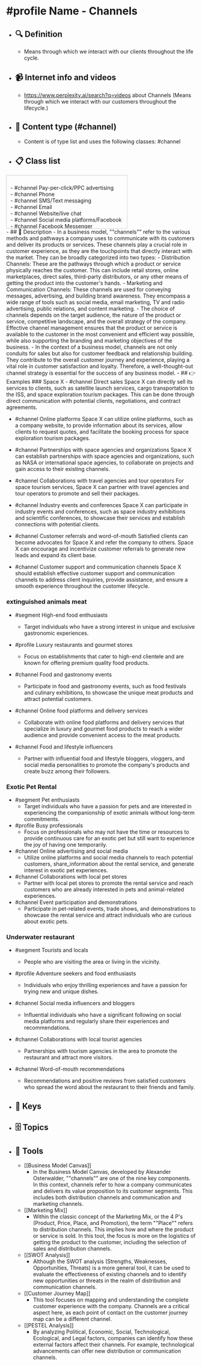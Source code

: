 # #profile Name - Channels
- ## 🔍 Definition
  - Means through which we interact with our clients throughout the life cycle.
- ## 📹 Internet info and videos
  - https://www.perplexity.ai/search?q=videos about Channels (Means through which we interact with our customers throughout the lifecycle.)
- ## 📰 Content type (#channel)
  - Content is of type list and uses the following classes: #channel

- ## 📋 Class list

<div style='max-height: 120px; overflow-y: auto; border: 1px solid #ccc; padding: 10px; width: 300px;'>
  <ul style='list-style-type: none; padding-left: 0;'>
<li>- #channel  Pay-per-click/PPC advertising<li>
<li>- #channel  Phone<li>
<li>- #channel  SMS/Text messaging<li>
<li>- #channel  Email<li>
<li>- #channel  Website/live chat<li>
<li>- #channel  Social media platforms/Facebook<li>
<li>- #channel  Facebook Messenger<li>
<li>- #channel  Social media platforms/Twitter<li>
<li>- #channel  Social media platforms/Instagram<li>
<li>- #channel  Social media platforms/LinkedIn<li>
<li>- #channel  LinkedIn profile<li>
<li>- #channel  LinkedIn Company Page<li>
<li>- #channel  LinkedIn Ads<li>
<li>- #channel  Social media platforms/Snapchat<li>
<li>- #channel  Social media platforms/TikTok<li>
<li>- #channel  Social media platforms/Pinterest<li>
<li>- #channel  Social media platforms/Reddit<li>
<li>- #channel  Social media platforms/Quora<li>
<li>- #channel  Social media platforms/Medium<li>
<li>- #channel  Social media platforms/YouTube<li>
<li>- #channel  YouTube Ads<li>
<li>- #channel  Twitter profile<li>
<li>- #channel  Twitter Ads<li>
<li>- #channel  WhatsApp<li>
<li>- #channel  Instagram profile<li>
<li>- #channel  Instagram Ads<li>
<li>- #channel  Snapchat<li>
<li>- #channel  Blog<li>
<li>- #channel  Influencer partnerships<li>
<li>- #channel  Podcasts<li>
<li>- #channel  Webinars<li>
<li>- #channel  Virtual events<li>
<li>- #channel  Online communities<li>
<li>- #channel  Customer forums<li>
<li>- #channel  Customer feedback surveys<li>
<li>- #channel  Online product demos<li>
<li>- #channel  Mobile app push notifications<li>
<li>- #channel  Mobile app in-app messaging<li>
<li>- #channel  Customer support ticketing system<li>
<li>- #channel  Help center or knowledge base<li>
<li>- #channel  FAQ section on website<li>
<li>- #channel  Product packaging and inserts<li>
<li>- #channel  Print advertising<li>
<li>- #channel  Radio ads<li>
<li>- #channel  Television ads<li>
<li>- #channel  Direct mail<li>
<li>- #channel  Sponsorship of events or conferences<li>
<li>- #channel  Public relations/Press releases<li>
<li>- #channel  Public relations/Media outreach<li>
<li>- #channel  Content marketing<li>
<li>- #channel  Search engine optimization/SEO<li>
<li>- #channel  Google Ads<li>
<li>- #channel  Display advertising<li>
<li>- #channel  Native advertising<li>
<li>- #channel  Affiliate marketing<li>
<li>- #channel  Referral programs<li>
<li>- #channel  Customer loyalty programs<li>
<li>- #channel  Product placement in TV shows or movies<li>
<li>- #channel  Influencer marketing campaigns<li>
<li>- #channel  Partnerships with complementary brands<li>
<li>- #channel  Customer testimonials and case studies<li>
<li>- #channel  Online review platforms/Yelp<li>
<li>- #channel  Online review platforms/Google Reviews<li>
<li>- #channel  Word-of-mouth referrals<li>
<li>- #channel  Sales team interactions<li>
<li>- #channel  Trade shows and exhibitions<li>
<li>- #channel  Industry conferences and events<li>
<li>- #channel  Networking events<li>
<li>- #channel  Cold outreach emails<li>
<li>- #channel  Sales presentations<li>
<li>- #channel  Sales follow-up calls<li>
<li>- #channel  Customer onboarding calls<li>
<li>- #channel  Sales demos<li>
<li>- #channel  Customer success manager check-ins<li>
<li>- #channel  Cross-promotion with other businesses<li>
<li>- #channel  Online marketplaces/Amazon<li>
<li>- #channel  Online marketplaces/eBay<li>
<li>- #channel  E-commerce platforms/Shopify<li>
<li>- #channel  E-commerce platforms/WooCommerce<li>
<li>- #channel  Payment gateways/PayPal<li>
<li>- #channel  Payment gateways/Stripe<li>
<li>- #channel  Mobile wallets/Apple Pay<li>
<li>- #channel  Mobile wallets/Google Pay<li>
<li>- #channel  Affiliate networks<li>
<li>- #channel  Content syndication platforms<li>
<li>- #channel  Online advertising networks<li>
<li>- #channel  Email newsletters<li>
<li>- #channel  Web push notifications<li>
<li>- #channel  Influencer takeovers on social media<li>
<li>- #channel  Chatbots<li>
<li>- #channel  Voice assistants/Alexa<li>
<li>- #channel  Voice assistants/Google Assistant<li>
<li>- #channel  Virtual reality/VR experiences<li>
<li>- #channel  Augmented reality/AR experiences<li>
<li>- #channel  Customer referral platforms<li>
<li>- #channel  Online booking systems<li>
<li>- #channel  Interactive quizzes or assessments<li>
<li>- #channel  Surveys and polls<li>
<li>- #channel  Live video streaming/Facebook Live<li>
<li>- #channel  Live video streaming/Instagram Live<li>
<li>- #channel  Product sampling campaigns<li>
<li>- #channel  Crowdfunding platforms<li>
<li>- #channel  Online auctions<li>
<li>- #channel  Online classifieds<li>
<li>- #channel  Mobile app stores/Apple App Store<li>
<li>- #channel  Mobile app stores/Google Play Store<li>
<li>- #channel  User-generated content campaigns<li>
<li>- #channel  Loyalty apps<li>
<li>- #channel  SMS marketing campaigns<li>
<li>- #channel  Mobile wallet loyalty cards<li>
<li>- #channel  Customer feedback platforms<li>
<li>- #channel  Live chat support software<li>
<li>- #channel  Influencer endorsements<li>
<li>- #channel  Branded merchandise<li>
<li>- #channel  Virtual reality/VR storefronts<li>
<li>- #channel  Augmented reality/AR try-on experiences<li>
<li>- #channel  Online contest or giveaway platforms<li>
<li>- #channel  Social media contests or giveaways<li>
<li>- #channel  Customer appreciation events<li>
<li>- #channel  User-generated content competitions<li>
<li>- #channel  Bullseye framework/Viral Marketing<li>
<li>- #channel  Bullseye framework/Public relations<li>
<li>- #channel  Bullseye framework/Unconventional PR<li>
<li>- #channel  Bullseye framework/Search Engine Marketing<li>
<li>- #channel  Bullseye framework/Social & Display Ads<li>
<li>- #channel  Bullseye framework/Offline Advertising<li>
<li>- #channel  Bullseye framework/SEO<li>
<li>- #channel  Bullseye framework/Content Marketing<li>
<li>- #channel  Bullseye framework/Email Marketing<li>
<li>- #channel  Bullseye framework/Engineering As Marketing<li>
<li>- #channel  Bullseye framework/Business Development<li>
<li>- #channel  Bullseye framework/Sales<li>
<li>- #channel  Bullseye framework/Affiliate Programs<li>
<li>- #channel  Bullseye framework/Existing Platforms<li>
<li>- #channel  Bullseye framework/Events<li>
<li>- #channel  Bullseye framework/Speaking Engagements<li>
<li>- #channel  Bullseye framework/Community Building<li>
<li>- #channel  Bullseye framework/Targeting Blogs<li>
<li>- #channel  Bullseye framework/Trade Shows (inc. Virtual)<li>

  </ul>
</div>
- ## 📖 Description
  - In a business model, ""channels"" refer to the various methods and pathways a company uses to communicate with its customers and deliver its products or services. These channels play a crucial role in customer experience, as they are the touchpoints that directly interact with the market. They can be broadly categorized into two types:
  - Distribution Channels: These are the pathways through which a product or service physically reaches the customer. This can include retail stores, online marketplaces, direct sales, third-party distributors, or any other means of getting the product into the customer's hands.
  - Marketing and Communication Channels: These channels are used for conveying messages, advertising, and building brand awareness. They encompass a wide range of tools such as social media, email marketing, TV and radio advertising, public relations, and content marketing.
  - The choice of channels depends on the target audience, the nature of the product or service, competitive landscape, and the overall strategy of the company. Effective channel management ensures that the product or service is available to the customer in the most convenient and efficient way possible, while also supporting the branding and marketing objectives of the business.
  - In the context of a business model, channels are not only conduits for sales but also for customer feedback and relationship building. They contribute to the overall customer journey and experience, playing a vital role in customer satisfaction and loyalty. Therefore, a well-thought-out channel strategy is essential for the success of any business model.
- ## 👉 Examples
  ### Space X
  - #channel Direct sales
  Space X can directly sell its services to clients, such as satellite launch services, cargo transportation to the ISS, and space exploration tourism packages. This can be done through direct communication with potential clients, negotiations, and contract agreements.
  
  - #channel Online platforms
  Space X can utilize online platforms, such as a company website, to provide information about its services, allow clients to request quotes, and facilitate the booking process for space exploration tourism packages.
  
  - #channel Partnerships with space agencies and organizations
  Space X can establish partnerships with space agencies and organizations, such as NASA or international space agencies, to collaborate on projects and gain access to their existing channels.
  
  - #channel Collaborations with travel agencies and tour operators
  For space tourism services, Space X can partner with travel agencies and tour operators to promote and sell their packages.
  
  - #channel Industry events and conferences
  Space X can participate in industry events and conferences, such as space industry exhibitions and scientific conferences, to showcase their services and establish connections with potential clients.
  
  - #channel Customer referrals and word-of-mouth
  Satisfied clients can become advocates for Space X and refer the company to others. Space X can encourage and incentivize customer referrals to generate new leads and expand its client base.
  
  - #channel Customer support and communication channels
  Space X should establish effective customer support and communication channels to address client inquiries, provide assistance, and ensure a smooth experience throughout the customer lifecycle.
  ### 
  
  ### extinguished animals meat
  - #segment High-end food enthusiasts
  	- Target individuals who have a strong interest in unique and exclusive gastronomic experiences.
    
  - #profile Luxury restaurants and gourmet stores
  	- Focus on establishments that cater to high-end clientele and are known for offering premium quality food products.
    
  - #channel Food and gastronomy events
  	- Participate in food and gastronomy events, such as food festivals and culinary exhibitions, to showcase the unique meat products and attract potential customers.
    
  - #channel Online food platforms and delivery services
  	- Collaborate with online food platforms and delivery services that specialize in luxury and gourmet food products to reach a wider audience and provide convenient access to the meat products.
    
  - #channel Food and lifestyle influencers
  	- Partner with influential food and lifestyle bloggers, vloggers, and social media personalities to promote the company's products and create buzz among their followers.
  ### Exotic Pet Rental
  - #segment Pet enthusiasts
  	- Target individuals who have a passion for pets and are interested in experiencing the companionship of exotic animals without long-term commitments.
  - #profile Busy professionals
  	- Focus on professionals who may not have the time or resources to provide continuous care for an exotic pet but still want to experience the joy of having one temporarily.
  - #channel Online advertising and social media
  	- Utilize online platforms and social media channels to reach potential customers, share_information about the rental service, and generate interest in exotic pet experiences.
  - #channel Collaborations with local pet stores
  	- Partner with local pet stores to promote the rental service and reach customers who are already interested in pets and animal-related experiences.
  - #channel Event participation and demonstrations
  	- Participate in pet-related events, trade shows, and demonstrations to showcase the rental service and attract individuals who are curious about exotic pets.
  ### Underwater restaurant
  - #segment Tourists and locals
  	- People who are visiting the area or living in the vicinity.
  - #profile Adventure seekers and food enthusiasts
  	- Individuals who enjoy thrilling experiences and have a passion for trying new and unique dishes.
  - #channel Social media influencers and bloggers
  	- Influential individuals who have a significant following on social media platforms and regularly share their experiences and recommendations.
  - #channel Collaborations with local tourist agencies
  	- Partnerships with tourism agencies in the area to promote the restaurant and attract more visitors.
  - #channel Word-of-mouth recommendations
  	- Recommendations and positive reviews from satisfied customers who spread the word about the restaurant to their friends and family.
- ## 🔑 Keys
  
- ## 🗄️ Topics
  
- ## 🧰 Tools
  - [[Business Model Canvas]]
    - In the Business Model Canvas, developed by Alexander Osterwalder, ""channels"" are one of the nine key components. In this context, channels refer to how a company communicates and delivers its value proposition to its customer segments. This includes both distribution channels and communication and marketing channels.
  - [[Marketing Mix]]
    - Within the classic concept of the Marketing Mix, or the 4 P's (Product, Price, Place, and Promotion), the term ""Place"" refers to distribution channels. This implies how and where the product or service is sold. In this tool, the focus is more on the logistics of getting the product to the customer, including the selection of sales and distribution channels.
  - [[SWOT Analysis]]
    - Although the SWOT analysis (Strengths, Weaknesses, Opportunities, Threats) is a more general tool, it can be used to evaluate the effectiveness of existing channels and to identify new opportunities or threats in the realm of distribution and communication channels.
  - [[Customer Journey Map]]
    - This tool focuses on mapping and understanding the complete customer experience with the company. Channels are a critical aspect here, as each point of contact on the customer journey map can be a different channel.
  - [[PESTEL Analysis]]
    - By analyzing Political, Economic, Social, Technological, Ecological, and Legal factors, companies can identify how these external factors affect their channels. For example, technological advancements can offer new distribution or communication channels.
